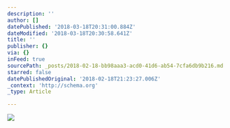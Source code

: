 ```yaml
---
description: ''
author: []
datePublished: '2018-03-18T20:31:00.884Z'
dateModified: '2018-03-18T20:30:58.641Z'
title: ''
publisher: {}
via: {}
inFeed: true
sourcePath: _posts/2018-02-18-bb98aaa3-acd0-41d6-ab54-7cfa6db9b216.md
starred: false
datePublishedOriginal: '2018-02-18T21:23:27.006Z'
_context: 'http://schema.org'
_type: Article

---
```

![](https://the-grid-user-content.s3-us-west-2.amazonaws.com/8f4b6e7a-23ab-476b-8017-fb73758b2b81.jpg)